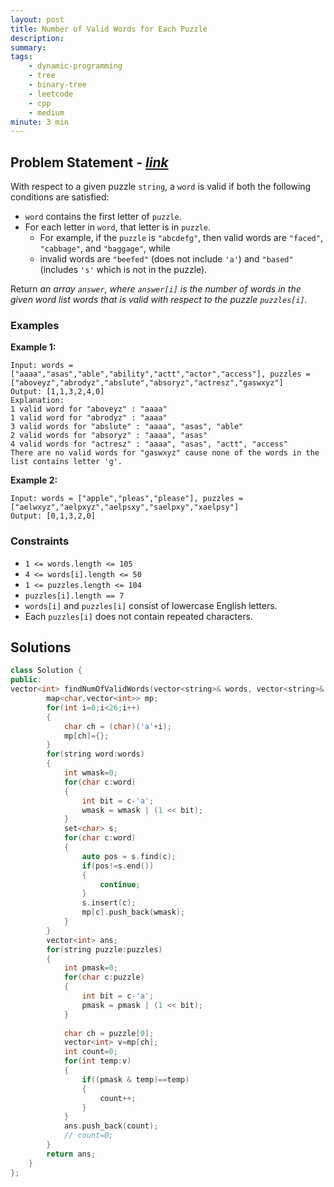 ```yaml
---
layout: post
title: Number of Valid Words for Each Puzzle
description: 
summary:
tags:
    - dynamic-programming
    - tree 
    - binary-tree
    - leetcode
    - cpp
    - medium
minute: 3 min
---
```


## Problem Statement - [*link*](https://leetcode.com/problems/number-of-valid-words-for-each-puzzle)  
With respect to a given puzzle `string`, a `word` is valid if both the following conditions are satisfied:
+ `word` contains the first letter of `puzzle`.
+ For each letter in `word`, that letter is in `puzzle`.
   + For example, if the `puzzle` is `"abcdefg"`, then valid words are `"faced"`, `"cabbage"`, and `"baggage"`, while
   + invalid words are `"beefed"` (does not include `'a'`) and `"based"` (includes `'s'` which is not in the puzzle).

Return *an array `answer`, where `answer[i]` is the number of words in the given word list words that is valid with respect to the puzzle `puzzles[i]`.*

### Examples

**Example 1:**    
```
Input: words = ["aaaa","asas","able","ability","actt","actor","access"], puzzles = ["aboveyz","abrodyz","abslute","absoryz","actresz","gaswxyz"]
Output: [1,1,3,2,4,0]
Explanation: 
1 valid word for "aboveyz" : "aaaa" 
1 valid word for "abrodyz" : "aaaa"
3 valid words for "abslute" : "aaaa", "asas", "able"
2 valid words for "absoryz" : "aaaa", "asas"
4 valid words for "actresz" : "aaaa", "asas", "actt", "access"
There are no valid words for "gaswxyz" cause none of the words in the list contains letter 'g'.
```

**Example 2:**   
```
Input: words = ["apple","pleas","please"], puzzles = ["aelwxyz","aelpxyz","aelpsxy","saelpxy","xaelpsy"]
Output: [0,1,3,2,0]
```

### Constraints
+ `1 <= words.length <= 105`
+ `4 <= words[i].length <= 50`
+ `1 <= puzzles.length <= 104`
+ `puzzles[i].length == 7`
+ `words[i]` and `puzzles[i]` consist of lowercase English letters.
+ Each `puzzles[i]` does not contain repeated characters.

## Solutions

```cpp
class Solution {
public:
vector<int> findNumOfValidWords(vector<string>& words, vector<string>& puzzles) {
        map<char,vector<int>> mp;
        for(int i=0;i<26;i++)
        {
            char ch = (char)('a'+i);
            mp[ch]={};
        }
        for(string word:words)
        {
            int wmask=0;
            for(char c:word)
            {
                int bit = c-'a';
                wmask = wmask | (1 << bit);
            }
            set<char> s;
            for(char c:word)
            {
                auto pos = s.find(c);
                if(pos!=s.end())
                {
                    continue;
                }
                s.insert(c);
                mp[c].push_back(wmask);
            }
        }
        vector<int> ans;
        for(string puzzle:puzzles)
        {
            int pmask=0;
            for(char c:puzzle)
            {
                int bit = c-'a';
                pmask = pmask | (1 << bit);
            }
            
            char ch = puzzle[0];
            vector<int> v=mp[ch];
            int count=0;
            for(int temp:v)
            {
                if((pmask & temp)==temp)
                {
                    count++;
                }
            }
            ans.push_back(count);
            // count=0;
        }
        return ans;
    }
};
```

